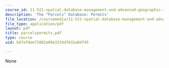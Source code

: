 ```yaml
---
course_id: 11-521-spatial-database-management-and-advanced-geographic-information-systems-spring-2003
description: 'The "Parcels" Database: Permits'
file_location: /coursemedia/11-521-spatial-database-management-and-advanced-geographic-information-systems-spring-2003/b47a7dee72802a08a3234d7631a8df45_parcelspermits.pdf
file_type: application/pdf
layout: pdf
title: parcelspermits.pdf
type: course
uid: b47a7dee72802a08a3234d7631a8df45

---
```

None